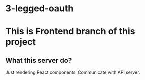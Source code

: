 # 3-legged-oauth

# This is Frontend branch of this project

## What this server do?

Just rendering React components. Communicate with API server.